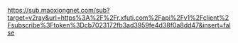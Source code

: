 https://sub.maoxiongnet.com/sub?target=v2ray&url=https%3A%2F%2Fr.xfuti.com%2Fapi%2Fv1%2Fclient%2Fsubscribe%3Ftoken%3Dcb7023172fb3ad3959fe4d38f0a8dd47&insert=false
